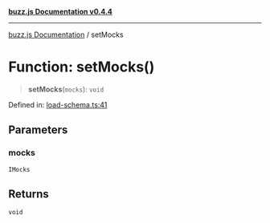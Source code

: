 [**buzz.js Documentation v0.4.4**](../README.md)

---

[buzz.js Documentation](../README.md) / setMocks

# Function: setMocks()

> **setMocks**(`mocks`): `void`

Defined in: [load-schema.ts:41](https://github.com/Flatbook/buzz.js/blob/b6b990c75387d5345f670c58e688921c51432841/src/load-schema.ts#L41)

## Parameters

### mocks

`IMocks`

## Returns

`void`
